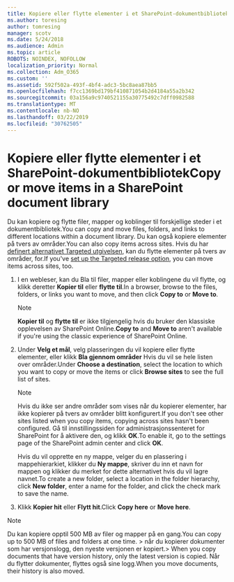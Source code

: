 ```yaml
---
title: Kopiere eller flytte elementer i et SharePoint-dokumentbibliotek
ms.author: toresing
author: tomresing
manager: scotv
ms.date: 5/24/2018
ms.audience: Admin
ms.topic: article
ROBOTS: NOINDEX, NOFOLLOW
localization_priority: Normal
ms.collection: Adm_O365
ms.custom: ''
ms.assetid: 592f502a-493f-4bf4-adc3-5bc8aea87bb5
ms.openlocfilehash: f7cc1369bd179bf410871054b2d4184a55a2b342
ms.sourcegitcommit: 03a156a9c9740521155a30775492c7dff0982588
ms.translationtype: MT
ms.contentlocale: nb-NO
ms.lasthandoff: 03/22/2019
ms.locfileid: "30762505"
---
```

# <a name="copy-or-move-items-in-a-sharepoint-document-library"></a><span data-ttu-id="4bfb0-102">Kopiere eller flytte elementer i et SharePoint-dokumentbibliotek</span><span class="sxs-lookup"><span data-stu-id="4bfb0-102">Copy or move items in a SharePoint document library</span></span>

<span data-ttu-id="4bfb0-103">Du kan kopiere og flytte filer, mapper og koblinger til forskjellige steder i et dokumentbibliotek.</span><span class="sxs-lookup"><span data-stu-id="4bfb0-103">You can copy and move files, folders, and links to different locations within a document library.</span></span> <span data-ttu-id="4bfb0-104">Du kan også kopiere elementer på tvers av områder.</span><span class="sxs-lookup"><span data-stu-id="4bfb0-104">You can also copy items across sites.</span></span> <span data-ttu-id="4bfb0-105">Hvis du har [definert alternativet Targeted utgivelsen](https://go.microsoft.com/fwlink/?linkid=622980), kan du flytte elementer på tvers av områder, for.</span><span class="sxs-lookup"><span data-stu-id="4bfb0-105">If you've [set up the Targeted release option](https://go.microsoft.com/fwlink/?linkid=622980), you can move items across sites, too.</span></span>
  
1. <span data-ttu-id="4bfb0-106">I en webleser, kan du Bla til filer, mapper eller koblingene du vil flytte, og klikk deretter **Kopier til** eller **flytte til**.</span><span class="sxs-lookup"><span data-stu-id="4bfb0-106">In a browser, browse to the files, folders, or links you want to move, and then click **Copy to** or **Move to**.</span></span>
    
    > [!NOTE]
    > <span data-ttu-id="4bfb0-107">**Kopier til** og **flytte til** er ikke tilgjengelig hvis du bruker den klassiske opplevelsen av SharePoint Online.</span><span class="sxs-lookup"><span data-stu-id="4bfb0-107">**Copy to** and **Move to** aren't available if you're using the classic experience of SharePoint Online.</span></span> 
  
2. <span data-ttu-id="4bfb0-108">Under **Velg et mål**, velg plasseringen du vil kopiere eller flytte elementer, eller klikk **Bla gjennom områder** Hvis du vil se hele listen over områder.</span><span class="sxs-lookup"><span data-stu-id="4bfb0-108">Under **Choose a destination**, select the location to which you want to copy or move the items or click **Browse sites** to see the full list of sites.</span></span> 
    
    > [!NOTE]
    > <span data-ttu-id="4bfb0-109">Hvis du ikke ser andre områder som vises når du kopierer elementer, har ikke kopierer på tvers av områder blitt konfigurert.</span><span class="sxs-lookup"><span data-stu-id="4bfb0-109">If you don't see other sites listed when you copy items, copying across sites hasn't been configured.</span></span> <span data-ttu-id="4bfb0-110">Gå til innstillingssiden for administrasjonssenteret for SharePoint for å aktivere den, og klikk **OK**.</span><span class="sxs-lookup"><span data-stu-id="4bfb0-110">To enable it, go to the settings page of the SharePoint admin center and click **OK**.</span></span> 
  
    <span data-ttu-id="4bfb0-111">Hvis du vil opprette en ny mappe, velger du en plassering i mappehierarkiet, klikker du **Ny mappe**, skriver du inn et navn for mappen og klikker du merket for dette alternativet hvis du vil lagre navnet.</span><span class="sxs-lookup"><span data-stu-id="4bfb0-111">To create a new folder, select a location in the folder hierarchy, click **New folder**, enter a name for the folder, and click the check mark to save the name.</span></span>
    
3. <span data-ttu-id="4bfb0-112">Klikk **Kopier hit** eller **Flytt hit**.</span><span class="sxs-lookup"><span data-stu-id="4bfb0-112">Click **Copy here** or **Move here**.</span></span>
    
> [!NOTE]
>  <span data-ttu-id="4bfb0-113">Du kan kopiere opptil 500 MB av filer og mapper på en gang.</span><span class="sxs-lookup"><span data-stu-id="4bfb0-113">You can copy up to 500 MB of files and folders at one time.</span></span> <span data-ttu-id="4bfb0-114">> når du kopierer dokumenter som har versjonslogg, den nyeste versjonen er kopiert.</span><span class="sxs-lookup"><span data-stu-id="4bfb0-114">>  When you copy documents that have version history, only the latest version is copied.</span></span> <span data-ttu-id="4bfb0-115">Når du flytter dokumenter, flyttes også sine logg.</span><span class="sxs-lookup"><span data-stu-id="4bfb0-115">When you move documents, their history is also moved.</span></span> 
  

